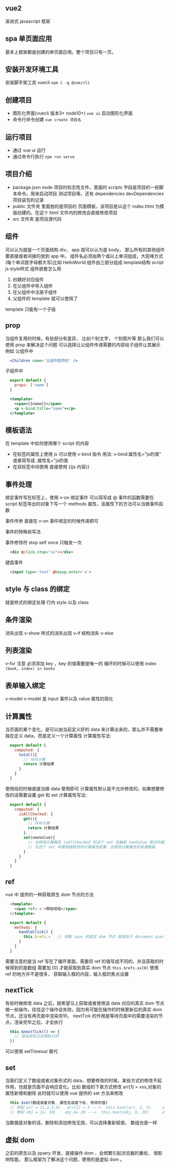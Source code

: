 ## vue2 
渐进式 javascript 框架 

## spa 单页面应用
基本上框架都是创建的单页面应用。整个项目只有一页。

## 安装开发环境工具
安装脚手架工具 vuecli  `npm i -g @vue/cli`

## 创建项目
- 图形化界面(vuecli 版本3+    node10+)  `vue ui` 启动图形化界面
- 命令行命令创建 `vue create 项目名`

## 运行项目
- 通过 vue ui 运行
- 通过命令行执行 `npm run serve`

## 项目介绍

- package.json  node 项目的标志性文件。里面的 scripts 字段是项目的一些脚本命令。用来启动项目 测试项目等。还有 dependencies devDependencies 项目装包的记录
- public 文件夹 里面放的是项目的 页面模板，该项目是以这个 index.html 为模版创建的。在这个 html 文件内的修改会直接修改项目
- src 文件夹 是项目源代码

## 组件
可以认为就是一个页面结构 div， app 就可以认为是 body， 那么所有的其他组件要直接或者间接的放到 app 中。
组件名必须由两个或以上单词组成，大驼峰方式(每个单词首字母都大写)比如 HelloWorld
组件由三部分组成 template结构   script js    style样式
组件嵌套怎么用
1. 创建好对应组件
2. 在父组件中导入组件
3. 在父组件中注册子组件
4. 父组件的 template 就可以使用了

template 只能有一个子级
  

## prop
当组件复用的时候，有些部分有差异， 比如个别文字， 个别图片等
那么我们可以使用 prop 来解决这个问题
可以选择让父组件传递需要的内容给子组件让其展示
例如
父组件中
```jsx
  <Children name='父组件提供的' />
```

子组件中
```js
  export default {
    props: ['name']
  }
```

```jsx
  <template>
    <span>{{name}}</span>
    <p v-bind:title="name"></p>
  </template>
```

## 模板语法
在 template 中如何使用哪个 script 的内容
- 在标签的属性上使用 js
  可以使用 v-bind 指令
  用法: v-bind:属性名="js的值" 或者简写成 :属性名="js的值
- 在双标签中间使用
  直接使用 {{js 内容}}

## 事件处理 
绑定事件写在标签上，使用 v-on 绑定事件  可以简写成 @
事件的函数需要在 script 标签导出的对象下写一个 methods 属性，该属性下的方法可以当做事件函数

事件传参  直接在 v-on 事件绑定的时候传递即可

事件的特殊些写法

事件修饰符
stop
self
once 只触发一次

```html
  <div @click.stop="xx"></div>
```

键盘事件
```html
  <input type='text' @keyup.enter='x'>
```



## style 与  class 的绑定
就是样式的绑定处理 行内 style  以及 class

## 条件渲染
消失出现
v-show 样式的消失出现
v-if   结构消失    v-else   


## 列表渲染

v-for 
注意 必须添加 key ，key 的值需要是唯一的
循环的时候可以使用 index   `(book, index) in books`

## 表单输入绑定
v-model   v-model 是 input 事件以及 value 属性的简化

## 计算属性
当页面的某个变化，是可以由当前定义好的 data 来计算出来的，那么并不需要单独在定义 data，而是定义一个计算属性
计算属性写法:
```js
  export default {
    computed: {
      total(){
        // 咔咔计算
        return 计算结果
      }
    }
  }
```
使用给的时候直接当做 data 使用即可
计算属性默认是不允许修改的，如果想要修改的话需要设置 get 和 set
计算属性写法:
```js
  export default {
    computed: {
      isAllChecked: {
        get(){
          // 咔咔计算
          return 计算结果
        },
        set(newValue){
          // 当修改计算属性 isAllChecked 时这个 set 会触发 newValue 表示的就是新的修改结果
          // 在这个 set 中要根据修改的计算属性结果，去修改计算属性的来源数据
        }
      }
    }
  }
```

## ref
vue 中 提供的一种获取原生 dom 节点的方法

```html
  <template>
    <span ref='x'>啊哈哈哈</span>
  </template>
```

```js
  export default {
    methods: {
      handleClick() {
        this.$refs.x   // 获取 span 的真实 dom 节点 就相当于 document.querySelector('span')
      }
    }
  }
```
需要注意的是当 ref 写在了循环里面，需要将 ref 的值写成不同的，并且获取的时候得到的是数组 需要加  [0]  才能获取到真实 dom 节点  `this.$refs.xx[0]`
使用 ref 的地方并不是很多， 获取输入框的内容，输入框的焦点设置

## nextTick
有些时候修改 data 之后，就希望马上获取或者使用该 data 对应的真实 dom 节点做一些操作。往往这个操作会失败。因为有可能在操作的时候更新后的真实 dom 节点，还没有再页面中渲染完毕。
nextTick 的作用是等待页面中的需要渲染的节点，渲染完毕之后，才会执行
```js
  this.$nextTick(() => {
    // 渲染完毕之后再执行的
  })
```
可以使用 setTimeout 替代

## set
当我们定义了数组或者对象形式的 data，想要修改的时候，某些方式的修改不起作用，也就是页面不会响应变化。比如 数组的下表方式修改 arr[1] = xxx,对象的属性新增和删除
此时就可以使用 vue 提供的 set 方法来修改
```js
  this.$set(数组或者对象, 属性名或者下标, 修改的值)
  // 例如 arr = [1,2,3,4]   arr[2] = 5 --->  this.$set(arr, 2, 5)     arr=[1,2,5,4]
  // 例如 obj = {a: 10}    obj.b= 20 --->  this.$set(obj, b, 20)      obj = {a: 10, b: 20}
```
当数据是对象的话，删除和添加修改无效，可以选择重新赋值， 数组也是一样








## 虚拟 dom
之前的原生以及 jquery 开发，直接操作 dom ，会频繁引起浏览器的重绘， 很影响性能。
那么框架为了解决这个问题，使用的是虚拟 dom 。